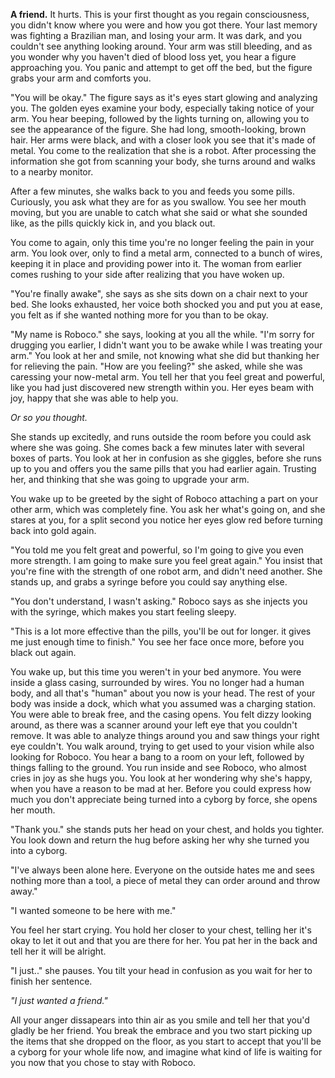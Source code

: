 **A friend.**
It hurts. This is your first thought as you regain consciousness, you didn't know where you were and how you got there. Your last memory was fighting a Brazilian man, and losing your arm. It was dark, and you couldn't see anything looking around. Your arm was still bleeding, and as you wonder why you haven't died of blood loss yet, you hear a figure approaching you. You panic and attempt to get off the bed, but the figure grabs your arm and comforts you. 

"You will be okay." The figure says as it's eyes start glowing and analyzing you. The golden eyes examine your body, especially taking notice of your arm.  You hear beeping, followed by the lights turning on, allowing you to see the appearance of the figure. She had long, smooth-looking, brown hair. Her arms were black, and with a closer look you see that it's made of metal. You come to the realization that she is a robot. After processing the information she got from scanning your body, she turns around and walks to a nearby monitor. 

After a few minutes, she walks back to you and feeds you some pills. Curiously, you ask what they are for as you swallow. You see her mouth moving, but you are unable to catch what she said or what she sounded like, as the pills quickly kick in, and you black out.

You come to again, only this time you're no longer feeling the pain in your arm. You look over, only to find a metal arm, connected to a bunch of wires, keeping it in place and providing power into it. The woman from earlier comes rushing to your side after realizing that you have woken up.

"You're finally awake", she says as she sits down on a chair next to your bed. She looks exhausted, her voice both shocked you and put you at ease, you felt as if she wanted nothing more for you than to be okay.

"My name is Roboco." she says, looking at you all the while. "I'm sorry for drugging you earlier, I didn't want you to be awake while I was treating your arm." You look at her and smile, not knowing what she did but thanking her for relieving the pain. "How are you feeling?" she asked, while she was caressing your now-metal arm. You tell her that you feel great and powerful, like you had just discovered new strength within you. Her eyes beam with joy, happy that she was able to help you.

*Or so you thought.*

She stands up excitedly, and runs outside the room before you could ask where she was going. She comes back a few minutes later with several boxes of parts. You look at her in confusion as she giggles, before she runs up to you and offers you the same pills that you had earlier again. Trusting her, and thinking that she was going to upgrade your arm.

You wake up to be greeted by the sight of Roboco attaching a part on your other arm, which was completely fine. You ask her what's going on, and she stares at you, for a split second you notice her eyes glow red before turning back into gold again. 

"You told me you felt great and powerful, so I'm going to give you even more strength. I am going to make sure you feel great again." You insist that you're fine with the strength of one robot arm, and didn't need another. She stands up, and grabs a syringe before you could say anything else.

"You don't understand, I wasn't asking." Roboco says as she injects you with the syringe, which makes you start feeling sleepy.

"This is a lot more effective than the pills, you'll be out for longer. it gives me just enough time to finish." You see her face once more, before you black out again.

You wake up, but this time you weren't in your bed anymore. You were inside a glass casing, surrounded by wires. You no longer had a human body, and all that's "human" about you now is your head. The rest of your body was inside a dock, which what you assumed was a charging station. You were able to break free, and the casing opens. You felt dizzy looking around, as there was a scanner around your left eye that you couldn't remove. It was able to analyze things around you and saw things your right eye couldn't. You walk around, trying to get used to your vision while also looking for Roboco. You hear a bang to a room on your left, followed by things falling to the ground. You run inside and see Roboco, who almost cries in joy as she hugs you. You look at her wondering why she's happy, when you have a reason to be mad at her. Before you could express how much you don't appreciate being turned into a cyborg by force, she opens her mouth.

"Thank you." she stands puts her head on your chest, and holds you tighter. You look down and return the hug before asking her why she turned you into a cyborg.

"I've always been alone here. Everyone on the outside hates me and sees nothing more than a tool, a piece of metal they can order around and throw away."

"I wanted someone to be here with me."

You feel her start crying. You hold her closer to your chest, telling her it's okay to let it out and that you are there for her. You pat her in the back and tell her it will be alright.

"I just.." she pauses. You tilt your head in confusion as you wait for her to finish her sentence.

*"I just wanted a friend."*

All your anger dissapears into thin air as you smile and tell her that you'd gladly be her friend. You break the embrace and you two start picking up the items that she dropped on the floor, as you start to accept that you'll be a cyborg for your whole life now, and imagine what kind of life is waiting for you now that you chose to stay with Roboco.